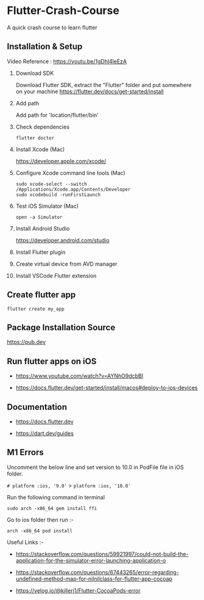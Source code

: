 # Flutter-Crash-Course

A quick crash course to learn flutter

## Installation & Setup

Video Reference : <https://youtu.be/1gDhl4leEzA>

1. Download SDK

   Download Flutter SDK, extract the "Flutter" folder and put somewhere on your machine
   <https://flutter.dev/docs/get-started/install>

2. Add path

   Add path for 'location/flutter/bin'

3. Check dependencies

   ```
   flutter doctor
   ```

4. Install Xcode (Mac)

   <https://developer.apple.com/xcode/>

5. Configure Xcode command line tools (Mac)

   ```
   sudo xcode-select --switch /Applications/Xcode.app/Contents/Developer
   sudo xcodebuild -runFirstLaunch
   ```

6. Test iOS Simulator (Mac)

   ```
   open -a Simulator
   ```

7. Install Android Studio

   <https://developer.android.com/studio>

8. Install Flutter plugin

9. Create virtual device from AVD manager

10. Install VSCode Flutter extension

## Create flutter app

```
flutter create my_app
```

## Package Installation Source

<https://pub.dev>

## Run flutter apps on iOS

- https://www.youtube.com/watch?v=AYNhO9dcbBI

- https://docs.flutter.dev/get-started/install/macos#deploy-to-ios-devices

## Documentation

- <https://docs.flutter.dev>

- <https://dart.dev/guides>

## M1 Errors

Uncomment the below line and set version to 10.0 in PodFile file in iOS folder.

`# platform :ios, '9.0'` > `platform :ios, '10.0'`

Run the following command in terminal

`sudo arch -x86_64 gem install ffi`

Go to ios folder then run :-

`arch -x86_64 pod install`

Useful Links :-

- <https://stackoverflow.com/questions/59921997/could-not-build-the-application-for-the-simulator-error-launching-application-o>

- <https://stackoverflow.com/questions/67443265/error-regarding-undefined-method-map-for-nilnilclass-for-flutter-app-cocoap>

- <https://velog.io/@killerj1/Flutter-CocoaPods-error>
